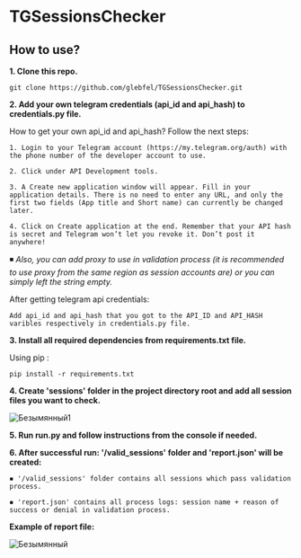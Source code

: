 # TGSessionsChecker

## How to use?

**1. Clone this repo.**

    git clone https://github.com/glebfel/TGSessionsChecker.git

**2. Add your own telegram credentials (api_id and api_hash) to credentials.py file.**

How to get your own api_id and api_hash? Follow the next steps:

    1. Login to your Telegram account (https://my.telegram.org/auth) with the phone number of the developer account to use.

    2. Click under API Development tools.

    3. A Create new application window will appear. Fill in your application details. There is no need to enter any URL, and only the first two fields (App title and Short name) can currently be changed later.

    4. Click on Create application at the end. Remember that your API hash is secret and Telegram won’t let you revoke it. Don’t post it anywhere!
    
   ◾  *Also, you can add proxy to use in validation process (it is recommended to use proxy from the same region as session accounts are) or you can simply left the string empty.*
   
After getting telegram api credentials:
   
    Add api_id and api_hash that you got to the API_ID and API_HASH varibles respectively in credentials.py file.

**3. Install all required dependencies from requirements.txt file.**

Using pip :

    pip install -r requirements.txt
    
**4. Create 'sessions' folder in the project directory root and add all session files you want to check.**   

![Безымянный1](https://user-images.githubusercontent.com/65199250/178754000-e92df72e-ece6-43fe-9735-143b36de4e95.png)

**5. Run run.py and follow instructions from the console if needed.**

**6. After successful run: '/valid_sessions' folder and 'report.json' will be created:**

    ◾ '/valid_sessions' folder contains all sessions which pass validation process.
      
    ◾ 'report.json' contains all process logs: session name + reason of success or denial in validation process.
 
**Example of report file:**
    
![Безымянный](https://user-images.githubusercontent.com/65199250/178754676-4ddf7c5e-d388-489a-8f3f-c29efb753f0d.png)
